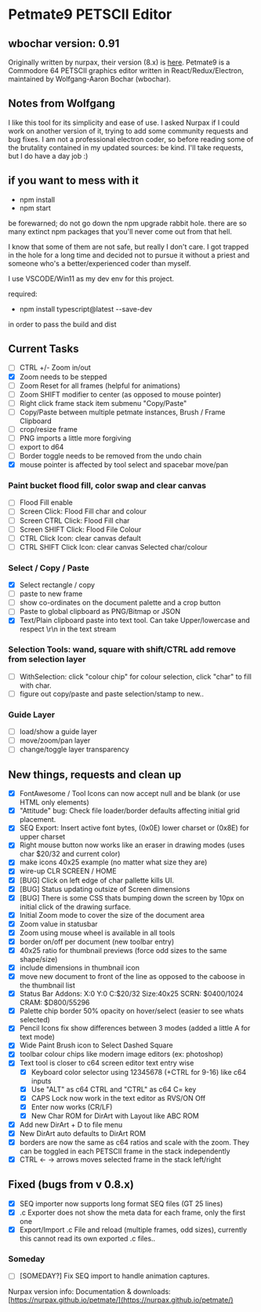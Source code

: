 # Petmate9 PETSCII Editor

## wbochar version: 0.91

Originally written by nurpax, their version (8.x) is [here](https://nurpax.github.io/petmate/).
Petmate9 is a Commodore 64 PETSCII graphics editor written in React/Redux/Electron, maintained by Wolfgang-Aaron Bochar (wbochar).

## Notes from Wolfgang

I like this tool for its simplicity and ease of use. I asked Nurpax if I could work on another version of it, trying to add some community requests and bug fixes. I am not a professional electron coder, so before reading some of the brutality contained in my updated sources: be kind. I'll take requests, but I do have a day job :)

## if you want to mess with it

- npm install
- npm start

be forewarned; do not go down the npm upgrade rabbit hole. there are so many extinct npm packages that you'll never come out from that hell.

I know that some of them are not safe, but really I don't care. I got trapped in the hole for a long time and decided not to pursue it without a priest and someone who's a better/experienced coder than myself.

I use VSCODE/Win11 as my dev env for this project.

required:

- npm install typescript@latest --save-dev

in order to pass the build and dist

## Current Tasks

- [ ] CTRL +/- Zoom in/out
- [x] Zoom needs to be stepped
- [ ] Zoom Reset for all frames (helpful for animations)
- [ ] Zoom SHIFT modifier to center (as opposed to mouse pointer)
- [ ] Right click frame stack item submenu "Copy/Paste"
- [ ] Copy/Paste between multiple petmate instances, Brush / Frame Clipboard
- [ ] crop/resize frame
- [ ] PNG imports a little more forgiving
- [ ] export to d64
- [ ] Border toggle needs to be removed from the undo chain
- [x] mouse pointer is affected by tool select and spacebar move/pan

### Paint bucket flood fill, color swap and clear canvas

- [ ] Flood Fill enable
- [ ] Screen Click: Flood Fill char and colour
- [ ] Screen CTRL Click: Flood Fill char
- [ ] Screen SHIFT Click: Flood File Colour
- [ ] CTRL Click Icon: clear canvas default
- [ ] CTRL SHIFT Click Icon: clear canvas Selected char/colour

### Select / Copy / Paste

- [x] Select rectangle / copy
- [ ] paste to new frame
- [ ] show co-ordinates on the document palette and a crop button
- [ ] Paste to global clipboard as PNG/Bitmap or JSON
- [x] Text/Plain clipboard paste into text tool. Can take Upper/lowercase and respect \r\n in the text stream

### Selection Tools: wand, square with shift/CTRL add remove from selection layer

- [ ] WithSelection: click "colour chip" for colour selection, click "char" to fill with char.
- [ ] figure out copy/paste and paste selection/stamp to new..

### Guide Layer

- [ ] load/show a guide layer
- [ ] move/zoom/pan layer
- [ ] change/toggle layer transparency

## New things, requests and clean up

- [x] FontAwesome / Tool Icons can now accept null and be blank (or use HTML only elements)
- [x] "Attitude" bug: Check file loader/border defaults affecting initial grid placement.
- [x] SEQ Export: Insert active font bytes, (0x0E) lower charset or (0x8E) for upper charset
- [x] Right mouse button now works like an eraser in drawing modes (uses char $20/32 and current color)
- [x] make icons 40x25 example (no matter what size they are)
- [x] wire-up CLR SCREEN / HOME
- [x] [BUG] Click on left edge of char pallette kills UI.
- [x] [BUG] Status updating outsize of Screen dimensions
- [x] [BUG] There is some CSS thats bumping down the screen by 10px on initial click of the drawing surface.
- [x] Initial Zoom mode to cover the size of the document area
- [x] Zoom value in statusbar
- [x] Zoom using mouse wheel is available in all tools
- [x] border on/off per document (new toolbar entry)
- [x] 40x25 ratio for thumbnail previews (force odd sizes to the same shape/size)
- [x] include dimensions in thumbnail icon
- [x] move new document to front of the line as opposed to the caboose in the thumbnail list
- [x] Status Bar Addons: X:0 Y:0 C:$20/32 Size:40x25 SCRN: $0400/1024 CRAM: $D800/55296
- [x] Palette chip border 50% opacity on hover/select (easier to see whats selected)
- [x] Pencil Icons fix show differences between 3 modes (added a little A for text mode)
- [x] Wide Paint Brush icon to Select Dashed Square
- [x] toolbar colour chips like modern image editors (ex: photoshop)
- [x] Text tool is closer to c64 screen editor text entry wise
  - [x] Keyboard color selector using 12345678 (+CTRL for 9-16) like c64 inputs
  - [x] Use "ALT" as c64 CTRL and "CTRL" as c64 C= key
  - [x] CAPS Lock now work in the text editor as RVS/ON Off
  - [x] Enter now works (CR/LF)
  - [x] New Char ROM for DirArt with Layout like ABC ROM
- [x] Add new DirArt + D to file menu
- [x] New DirArt auto defaults to DirArt ROM
- [x] borders are now the same as c64 ratios and scale with the zoom. They can be toggled in each PETSCII frame in the stack independently
- [x] CTRL <- -> arrows moves selected frame in the stack left/right

## Fixed (bugs from v 0.8.x)

- [x] SEQ importer now supports long format SEQ files (GT 25 lines)
- [x] .c Exporter does not show the meta data for each frame, only the first one
- [x] Export/Import .c File and reload (multiple frames, odd sizes), currently this cannot read its own exported .c files..

### Someday

- [ ] [SOMEDAY?] Fix SEQ import to handle animation captures.

Nurpax version info:
Documentation & downloads: [https://nurpax.github.io/petmate/](https://nurpax.github.io/petmate/)
